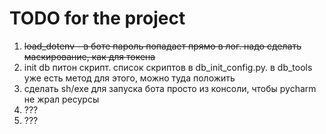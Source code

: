 # TODO for the project

1. ~~load_dotenv - в боте пароль попадает прямо в лог. надо сделать маскирование, как для токена~~
2. init db питон скрипт. список скриптов в db_init_config.py. в db_tools уже есть метод для этого,
   можно туда положить
3. сделать sh/exe для запуска бота просто из консоли, чтобы pycharm не жрал ресурсы
4. ???
5. ???
